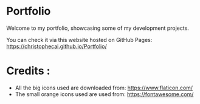 # Portfolio
Welcome to my portfolio, showcasing some of my development projects.

You can check it via this website hosted on GitHub Pages:
https://christophecai.github.io/Portfolio/

# Credits :
- All the big icons used are downloaded from: 
https://www.flaticon.com/ 
- The small orange icons used are used from:
https://fontawesome.com/

